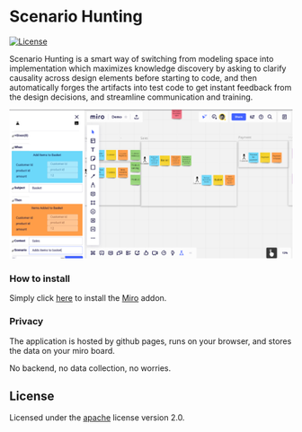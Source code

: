 # Scenario Hunting
[![License](https://img.shields.io/badge/License-Apache%202.0-blue.svg)](https://opensource.org/licenses/Apache-2.0)

Scenario Hunting is a smart way of switching from modeling space into implementation which maximizes knowledge discovery by asking to clarify causality across design elements before starting to code, and then automatically forges the artifacts into test code to get instant feedback from the design decisions, and streamline communication and training.


![Demo](Demo.png "Demo image")

### How to install
Simply click [here](https://miro.com/oauth/authorize/?response_type=code&client_id=3074457356753256770&redirect_uri=%2Fconfirm-app-install%2F) to install the [Miro](https://miro.com) addon. 

### Privacy

The application is hosted by github pages, runs on your browser, and stores the data on your miro board. 

No backend, no data collection, no worries. 


## License






Licensed under the [apache](LICENSE) license version 2.0. 
